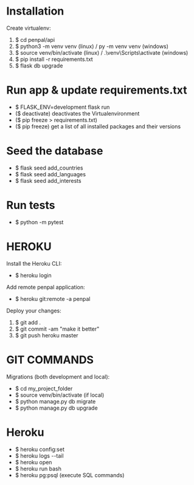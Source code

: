 # Installation
Create virtualenv:
1.  $ cd penpal/api
2.  $ python3 -m venv venv (linux) / py -m venv venv (windows)
3.  $ source venv/bin/activate (linux) / .\venv\Scripts\activate (windows)
4.  $ pip install -r requirements.txt
5.  $ flask db upgrade


# Run app & update requirements.txt
*   $ FLASK_ENV=development flask run
*   ($ deactivate) deactivates the Virtualenvironment
*   ($ pip freeze > requirements.txt)
*   ($ pip freeze) get a list of all installed packages and their versions

# Seed the database
*   $ flask seed add_countries
*   $ flask seed add_languages
*   $ flask seed add_interests

# Run tests
*  $ python -m pytest

# HEROKU
Install the Heroku CLI:
* $ heroku login

Add remote penpal application:
* $ heroku git:remote -a penpal

Deploy your changes:
   1. $ git add .
   2. $ git commit -am "make it better"
   3. $ git push heroku master


# GIT COMMANDS
Migrations (both development and local):
*   $ cd my_project_folder
*   $ source venv/bin/activate (if local)
*   $ python manage.py db migrate
*   $ python manage.py db upgrade


# Heroku
*   $ heroku config:set
*   $ heroku logs --tail
*   $ heroku open
*   $ heroku run bash
*   $ heroku pg:psql (execute SQL commands)
